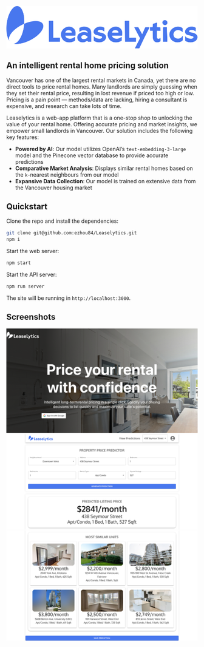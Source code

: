 ![Leaselytics Logo](./frontend/src/components/images/LeaseLyticsLogoBlue.svg)

## An intelligent rental home pricing solution

Vancouver has one of the largest rental markets in Canada, yet there are no direct tools to price rental homes. Many landlords are simply guessing when they set their rental price, resulting in lost revenue if priced too high or low. Pricing is a pain point — methods/data are lacking, hiring a consultant is expensive, and research can take lots of time.

Leaselytics is a web-app platform that is a one-stop shop to unlocking the value of your rental home. Offering accurate pricing and market insights, we empower small landlords in Vancouver. Our solution includes the following key features:
- **Powered by AI**: Our model utilizes OpenAI’s `text-embedding-3-large` model and the Pinecone vector database to provide accurate predictions
- **Comparative Market Analysis**: Displays similar rental homes based on the `k`-nearest neighbours from our model
- **Expansive Data Collection**: Our model is trained on extensive data from the Vancouver housing market

## Quickstart
Clone the repo and install the dependencies:
```sh
git clone git@github.com:ezhou84/Leaselytics.git
npm i
```
Start the web server:
```sh
npm start
```
Start the API server:
```sh
npm run server
```
The site will be running in `http://localhost:3000`.

## Screenshots
![Landing Page](./frontend/src/components/images/Landing.png)
![Home Page 1](./frontend/src/components/images/HomePage1.png)
![Home Page 2](./frontend/src/components/images/HomePage2.png)